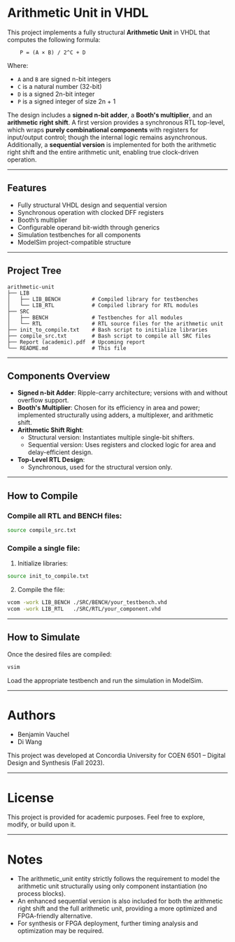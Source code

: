 # Arithmetic Unit in VHDL

This project implements a fully structural **Arithmetic Unit** in VHDL that computes the following formula:
```
    P = (A × B) / 2^C + D
```

Where:
- `A` and `B` are signed n-bit integers
- `C` is a natural number (32-bit)
- `D` is a signed 2n-bit integer
- `P` is a signed integer of size 2n + 1

The design includes a **signed n-bit adder**, a **Booth's multiplier**, and an **arithmetic right shift**. A first version provides a synchronous RTL top-level, which wraps **purely combinational components** with registers for input/output control; though the internal logic remains asynchronous. Additionally, a **sequential version** is implemented for both the arithmetic right shift and the entire arithmetic unit, enabling true clock-driven operation.

---

## Features

- Fully structural VHDL design and sequential version
- Synchronous operation with clocked DFF registers
- Booth’s multiplier
- Configurable operand bit-width through generics
- Simulation testbenches for all components
- ModelSim project-compatible structure

---

## Project Tree
```
arithmetic-unit
├── LIB
│   ├── LIB_BENCH          # Compiled library for testbenches
│   └── LIB_RTL            # Compiled library for RTL modules
├── SRC
│   ├── BENCH              # Testbenches for all modules
│   └── RTL                # RTL source files for the arithmetic unit
├── init_to_compile.txt    # Bash script to initialize libraries
├── compile_src.txt        # Bash script to compile all SRC files
├── Report (academic).pdf  # Upcoming report
└── README.md              # This file
```


---

## Components Overview

- **Signed n-bit Adder**: Ripple-carry architecture; versions with and without overflow support.
- **Booth's Multiplier**: Chosen for its efficiency in area and power; implemented structurally using adders, a multiplexer, and arithmetic shift.
- **Arithmetic Shift Right**:
  - Structural version: Instantiates multiple single-bit shifters.
  - Sequential version: Uses registers and clocked logic for area and delay-efficient design.
- **Top-Level RTL Design**:
  - Synchronous, used for the structural version only.

---

## How to Compile

### Compile all RTL and BENCH files:

```bash
source compile_src.txt
```

### Compile a single file:

1. Initialize libraries:
```bash
source init_to_compile.txt
```

2. Compile the file:
```bash
vcom -work LIB_BENCH ./SRC/BENCH/your_testbench.vhd
vcom -work LIB_RTL   ./SRC/RTL/your_component.vhd
```

---

## How to Simulate

Once the desired files are compiled:
```bash
vsim
```
Load the appropriate testbench and run the simulation in ModelSim.

---

# Authors
- Benjamin Vauchel
- Di Wang

This project was developed at Concordia University for COEN 6501 – Digital Design and Synthesis (Fall 2023).

---

# License

This project is provided for academic purposes. Feel free to explore, modify, or build upon it.

---

# Notes
- The arithmetic_unit entity strictly follows the requirement to model the arithmetic unit structurally using only component instantiation (no process blocks).
- An enhanced sequential version is also included for both the arithmetic right shift and the full arithmetic unit, providing a more optimized and FPGA-friendly alternative.
- For synthesis or FPGA deployment, further timing analysis and optimization may be required.
